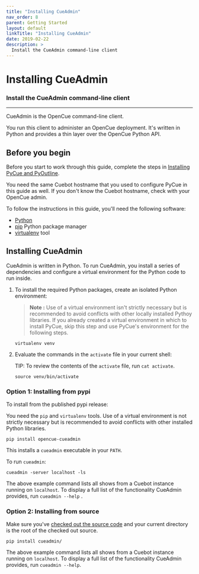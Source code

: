 ```yaml
---
title: "Installing CueAdmin"
nav_order: 8
parent: Getting Started
layout: default
linkTitle: "Installing CueAdmin"
date: 2019-02-22
description: >
  Install the CueAdmin command-line client
---
```


# Installing CueAdmin

### Install the CueAdmin command-line client

---

CueAdmin is the OpenCue command-line client.

You run this client to administer an OpenCue deployment. It's written in Python
and provides a thin layer over the OpenCue Python API.

## Before you begin

Before you start to work through this guide, complete the steps in
[Installing PyCue and PyOutline](/docs/getting-started/installing-pycue-and-pyoutline).

You need the same Cuebot hostname that you used to configure PyCue in this guide
as well. If you don't know the Cuebot hostname, check with your OpenCue admin.

To follow the instructions in this guide, you'll need the following software:

*   [Python](https://www.python.org/)
*   [pip](https://pypi.org/project/pip/) Python package manager
*   [virtualenv](https://pypi.org/project/virtualenv/) tool

## Installing CueAdmin

CueAdmin is written in Python. To run CueAdmin, you install a series of
dependencies and configure a virtual environment for the Python code to run
inside.

1.  To install the required Python packages, create an isolated Python
    environment:

    > **Note :** Use of a virtual environment isn't
    strictly necessary but is recommended to avoid conflicts with other locally
    installed Pythoy libraries. If you already created a virtual environment
    in which to install PyCue, skip this step and use PyCue's environment for
    the following steps.

    ```shell
    virtualenv venv
    ```

2.  Evaluate the commands in the `activate` file in your current shell:

    TIP: To review the contents of the `activate` file, run `cat activate`.

    ```shell
    source venv/bin/activate
    ```

### Option 1: Installing from pypi

To install from the published pypi release:

You need the `pip` and `virtualenv` tools. Use of a virtual environment is not
strictly necessary but is recommended to avoid conflicts with other installed
Python libraries.

```shell
pip install opencue-cueadmin
```

This installs a `cueadmin` executable in your `PATH`. 

To run `cueadmin`:

```shell
cueadmin -server localhost -ls
```

The above example command lists all shows from a Cuebot instance running on
`localhost`. To display a full list of the functionality CueAdmin provides, run
`cueadmin --help` .

### Option 2: Installing from source

Make sure you've
[checked out the source code](/docs/getting-started/checking-out-the-source-code)
and your current directory is the root of the checked out source.

```shell
pip install cueadmin/
```

The above example command lists all shows from a Cuebot instance running on
`localhost`. To display a full list of the functionality CueAdmin provides, run
`cueadmin --help`.
